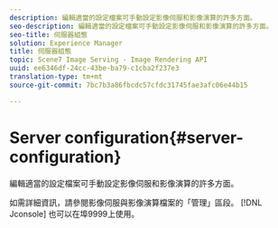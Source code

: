```yaml
---
description: 編輯適當的設定檔案可手動設定影像伺服和影像演算的許多方面。
seo-description: 編輯適當的設定檔案可手動設定影像伺服和影像演算的許多方面。
seo-title: 伺服器組態
solution: Experience Manager
title: 伺服器組態
topic: Scene7 Image Serving - Image Rendering API
uuid: ee6346df-24cc-43be-ba79-c1cba2f237e3
translation-type: tm+mt
source-git-commit: 7bc7b3a86fbcdc57cfdc31745fae3afc06e44b15

---
```



# Server configuration{#server-configuration}

編輯適當的設定檔案可手動設定影像伺服和影像演算的許多方面。

如需詳細資訊，請參閱影像伺服與影像演算檔案的「管理」區段。 [!DNL Jconsole] 也可以在埠9999上使用。
